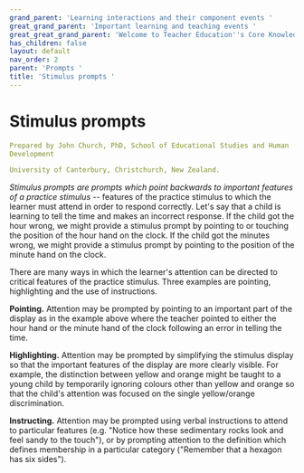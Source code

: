 ```yaml
---
grand_parent: 'Learning interactions and their component events '
great_grand_parent: 'Important learning and teaching events '
great_great_grand_parent: 'Welcome to Teacher Education''s Core Knowledge and Skills.'
has_children: false
layout: default
nav_order: 2
parent: 'Prompts '
title: 'Stimulus prompts '
---
```

# Stimulus prompts


```yaml
Prepared by John Church, PhD, School of Educational Studies and Human
Development

University of Canterbury, Christchurch, New Zealand.
```


*Stimulus prompts are prompts which point backwards to important
features of a practice stimulus* -- features of the practice stimulus to
which the learner must attend in order to respond correctly. Let\'s say
that a child is learning to tell the time and makes an incorrect
response. If the child got the hour wrong, we might provide a stimulus
prompt by pointing to or touching the position of the hour hand on the
clock. If the child got the minutes wrong, we might provide a stimulus
prompt by pointing to the position of the minute hand on the clock.

There are many ways in which the learner\'s attention can be directed to
critical features of the practice stimulus. Three examples are pointing,
highlighting and the use of instructions.

**Pointing.** Attention may be prompted by pointing to an important part
of the display as in the example above where the teacher pointed to
either the hour hand or the minute hand of the clock following an error
in telling the time.

**Highlighting.** Attention may be prompted by simplifying the stimulus
display so that the important features of the display are more clearly
visible. For example, the distinction between yellow and orange might be
taught to a young child by temporarily ignoring colours other than
yellow and orange so that the child\'s attention was focused on the
single yellow/orange discrimination.

**Instructing.** Attention may be prompted using verbal instructions to
attend to particular features (e.g. "Notice how these sedimentary rocks
look and feel sandy to the touch"), or by prompting attention to the
definition which defines membership in a particular category ("Remember
that a hexagon has six sides").
